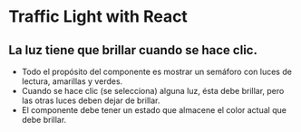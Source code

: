 # Traffic Light with React

## La luz tiene que brillar cuando se hace clic.

  - Todo el propósito del componente es mostrar un semáforo con luces de lectura, amarillas y verdes.
  - Cuando se hace clic (se selecciona) alguna luz, ésta debe brillar, pero las otras luces deben dejar de brillar.
  - El componente debe tener un estado que almacene el color actual que debe brillar.